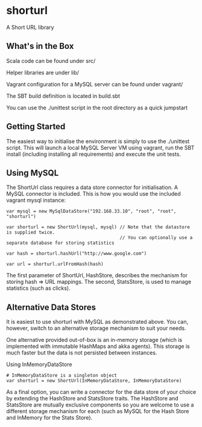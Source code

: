 shorturl
===

A Short URL library

What's in the Box
---
Scala code can be found under src/

Helper libraries are under lib/

Vagrant configuration for a MySQL server can be found under vagrant/

The SBT build definition is located in build.sbt

You can use the ./unittest script in the root directory as a quick jumpstart 

Getting Started
---
The easiest way to initialise the environment is simply to use the ./unittest script. This will launch a local MySQL Server VM using vagrant,
run the SBT install (including installing all requirements) and execute the unit tests. 

Using MySQL
---

The ShortUrl class requires a data store connector for initialisation. A MySQL connector is included. This is how you would use the
included vagrant mysql instance:

	var mysql = new MySqlDataStore("192.168.33.10", "root", "root", "shorturl")
	
	var shorturl = new ShortUrl(mysql, mysql) // Note that the datastore is supplied twice. 
											  // You can optionally use a separate database for storing statistics
	
	var hash = shorturl.hashUrl("http://www.google.com")
	
	var url = shorturl.urlFromHash(hash)

The first parameter of ShortUrl, HashStore, describes the mechanism for storing hash => URL mappings. The second, StatsStore, 
is used to manage statistics (such as clicks).

Alternative Data Stores
---
It is easiest to use shorturl with MySQL as demonstrated above. You can, however, switch to an alternative storage mechanism
to suit your needs.

One alternative provided out-of-box is an in-memory storage (which is implemented with immutable HashMaps and akka agents). This
storage is much faster but the data is not persisted between instances.

Using InMemoryDataStore

	# InMemoryDataStore is a singleton object
	var shorturl = new ShortUrl(InMemoryDataStore, InMemoryDataStore)

As a final option, you can write a connector for the data store of your choice by extending the HashStore and StatsStore traits. 
The HashStore and StatsStore are mutually exclusive components so you are welcome to use a different storage mechanism for each (such
as MySQL for the Hash Store and InMemory for the Stats Store).